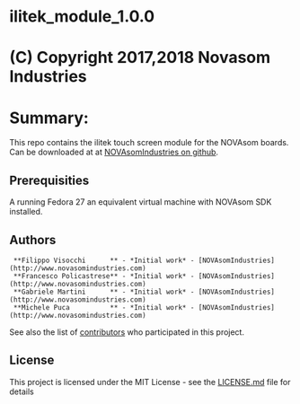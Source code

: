 # ilitek_module_1.0.0
# (C) Copyright 2017,2018 Novasom Industries

Summary:
========
This repo contains the ilitek touch screen module for the NOVAsom boards.
Can be downloaded at at [NOVAsomIndustries on github](https://novasomindustries.github.io/NOVAembed-1.0.5/).
## Prerequisities
A running Fedora 27 an equivalent virtual machine with NOVAsom SDK installed.
## Authors
```
 **Filippo Visocchi      ** - *Initial work* - [NOVAsomIndustries](http://www.novasomindustries.com)
 **Francesco Policastrese** - *Initial work* - [NOVAsomIndustries](http://www.novasomindustries.com)
 **Gabriele Martini      ** - *Initial work* - [NOVAsomIndustries](http://www.novasomindustries.com)
 **Michele Puca          ** - *Initial work* - [NOVAsomIndustries](http://www.novasomindustries.com)
```
See also the list of [contributors](https://gitlab.com/NovasomIndustries/Doc/contributors) who participated in this project.

## License

This project is licensed under the MIT License - see the [LICENSE.md](LICENSE.md) file for details


